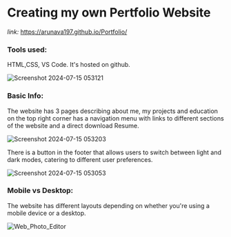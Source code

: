 # Creating my own Pertfolio Website

*link:* https://arunava197.github.io/Portfolio/
### Tools used:
HTML,CSS, VS Code. It's hosted on github. 

![Screenshot 2024-07-15 053121](https://github.com/user-attachments/assets/a0eadd82-2f41-4c16-bc06-50510766aa95)
### Basic Info:
The website has 3 pages describing about me, my projects and education
on the top right corner has a navigation menu with links to different sections of the website and a direct download Resume.

![Screenshot 2024-07-15 053203](https://github.com/user-attachments/assets/2b714c58-3fe7-45fd-837d-d185cb91f21b)

There is a button in the footer that allows users to switch between light and dark modes, catering to different user preferences.

![Screenshot 2024-07-15 053053](https://github.com/user-attachments/assets/ee056f98-14d0-4450-b723-f256d7027fb1)

### Mobile vs Desktop:
The website has different layouts depending on whether you're using a mobile device or a desktop.



![Web_Photo_Editor](https://github.com/user-attachments/assets/92fdda6e-e62c-4e6f-be1f-a6c2dc0074cc)


